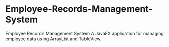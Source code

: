 # Employee-Records-Management-System
Employee Records Management System A JavaFX application for managing employee data using ArrayList and TableView. 
